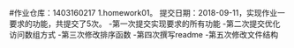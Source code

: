 
#作业仓库：1403160217
1.homework01。 提交日期：2018-09-11，实现作业一要求的功能，共提交了5次。
-第一次提交实现要求的所有功能
-第二次提交优化访问数组方式
-第三次修改排序函数
-第四次撰写readme
-第五次修改文件结构
